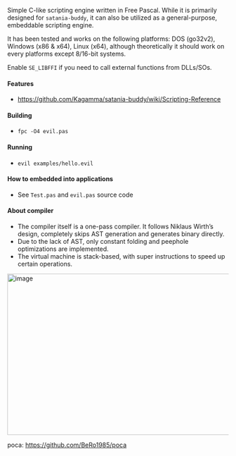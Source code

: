 Simple C-like scripting engine written in Free Pascal. While it is primarily designed for `satania-buddy`, it can also be utilized as a general-purpose, embeddable scripting engine.

It has been tested and works on the following platforms: DOS (go32v2), Windows (x86 & x64), Linux (x64), although theoretically it should work on every platforms except 8/16-bit systems.

Enable `SE_LIBFFI` if you need to call external functions from DLLs/SOs.

#### Features
- https://github.com/Kagamma/satania-buddy/wiki/Scripting-Reference

#### Building
- `fpc -O4 evil.pas`

#### Running
- `evil examples/hello.evil`

#### How to embedded into applications
- See `Test.pas` and `evil.pas` source code

#### About compiler
- The compiler itself is a one-pass compiler. It follows Niklaus Wirth’s design, completely skips AST generation and generates binary directly.
- Due to the lack of AST, only constant folding and peephole optimizations are implemented.
- The virtual machine is stack-based, with super instructions to speed up certain operations.

<img width="598" height="366" alt="image" src="https://github.com/user-attachments/assets/6d5a21af-57f0-4a34-9fa3-38998beb5e31" />

poca: https://github.com/BeRo1985/poca


